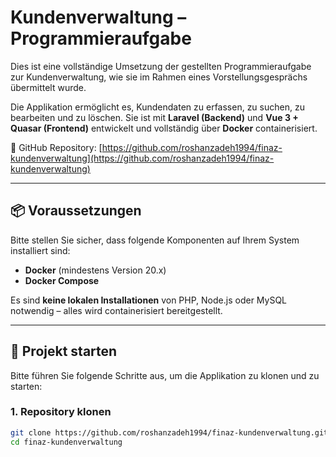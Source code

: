 # Kundenverwaltung – Programmieraufgabe

Dies ist eine vollständige Umsetzung der gestellten Programmieraufgabe zur Kundenverwaltung, wie sie im Rahmen eines Vorstellungsgesprächs übermittelt wurde.

Die Applikation ermöglicht es, Kundendaten zu erfassen, zu suchen, zu bearbeiten und zu löschen. Sie ist mit **Laravel (Backend)** und **Vue 3 + Quasar (Frontend)** entwickelt und vollständig über **Docker** containerisiert.

🔗 GitHub Repository: [https://github.com/roshanzadeh1994/finaz-kundenverwaltung](https://github.com/roshanzadeh1994/finaz-kundenverwaltung)

---

## 📦 Voraussetzungen

Bitte stellen Sie sicher, dass folgende Komponenten auf Ihrem System installiert sind:

- **Docker** (mindestens Version 20.x)
- **Docker Compose**

Es sind **keine lokalen Installationen** von PHP, Node.js oder MySQL notwendig – alles wird containerisiert bereitgestellt.

---

## 🚀 Projekt starten

Bitte führen Sie folgende Schritte aus, um die Applikation zu klonen und zu starten:

### 1. Repository klonen

```bash
git clone https://github.com/roshanzadeh1994/finaz-kundenverwaltung.git
cd finaz-kundenverwaltung
